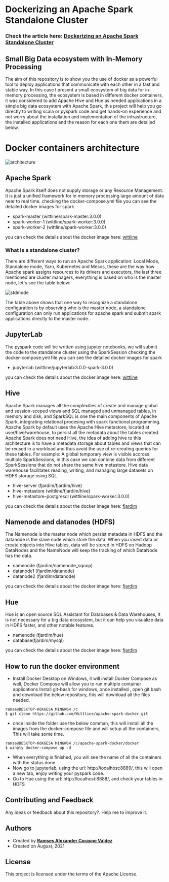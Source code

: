# Dockerizing an Apache Spark Standalone Cluster

### Check the article here:  <a href="https://medium.com/geekculture/dockerizing-an-apache-spark-standalone-cluster-eeb7d3f8efeb">Dockerizing an Apache Spark Standalone Cluster</a>


## Small Big Data ecosystem with In-Memory Processing

The aim of this repository is to show you the use of docker as a powerful tool to deploy applications that communicate with each other in a fast and stable way. In this case I present a small ecosystem of big data for in-memory processing, the ecosystem is based in different docker containers, it was considered to add Apache Hive and Hue as needed applications in a simple big data ecosystem with Apache Spark, this project will help you go directly to writing scala or pyspark code and get hands-on experience and not worry about the installation and implementation of the infrastructure, the installed applications and the reason for each one them are detailed below.


# Docker containers architecture
![architecture](https://user-images.githubusercontent.com/8701464/127952650-c71d6374-3cb0-40fc-8df5-01ffda530081.png)


## Apache Spark 
Apache Spark itself does not supply storage or any Resource Management. It is just a unified framework for in memory processing large amount of data near to real time.
checking the docker-compose.yml file you can see the detailed docker images for spark

- spark-master (wittline/spark-master:3.0.0)
- spark-worker-1 (wittline/spark-worker:3.0.0)
- spark-worker-2 (wittline/spark-worker:3.0.0)
 
you can check the details about the docker image here: <a  href="https://hub.docker.com/u/wittline"> wittline</a>

### What is a standalone cluster?
There are different ways to run an Apache Spark application: Local Mode, Standalone mode, Yarn, Kubernetes and Mesos, these are the way how Apache spark assigns resources to its drivers and executors, the last three mentioned are cluster managers, everything is based on who is the master node, let's see the table below:

![stdmode](https://user-images.githubusercontent.com/8701464/128092104-12c8c50c-992c-45d9-ba5e-27e47ab2af34.png)

The table above shows that one way to recognize a standalone configuration is by observing who is the master node, a standalone configuration can only run applications for apache spark and submit spark applications directly to the master node.

## JupyterLab
The pyspark code will be written using jupyter notebooks, we will submit the code to the standalone cluster using the SparkSession
checking the docker-compose.yml file you can see the detailed docker images for spark

- jupyterlab (wittline/jupyterlab:3.0.0-spark-3.0.0)

you can check the details about the docker image here: <a  href="https://hub.docker.com/u/wittline"> wittline</a>

## Hive
Apache Spark manages all the complexities of create and manage global and session-scoped views and SQL managed and unmanaged tables, in memory and disk, and SparkSQL is one the main components of Apache Spark, integrating relational procesing with spark functional programming. Apache Spark by default uses the Apache Hive metastore, located at user/hive/warehouse, to persist all the metadata about the tables created. Apache Spark does not need Hive, the idea of adding hive to this architecture is to have a metadata storage about tables and views that can be reused in a workload and thus avoid the use of re-creating queries for these tables. For example: A global temporary view is visible accross multiple SparkSessions, in this case we can conbine data from different SparkSessions that do not share the same hive metastore. Hive data warehouse facilitates reading, writing, and managing large datasets on HDFS storage using SQL

- hive-server (fjardim/fjardim/hive)
- hive-metastore (wittline/fjardim/hive)
- hive-metastore-postgresql (wittline/spark-worker:3.0.0)

you can check the details about the docker image here: <a href="https://hub.docker.com/u/fjardim">fjardim</a>


## Namenode and datanodes (HDFS)
The Namenode is the master node which persist metadata in HDFS and the datanode is the slave node which store the data. When you insert data or create objects into Hive tables, data will be stored in HDFS on Hadoop DataNodes and the NameNode will keep the tracking of which DataNode has the data.

- namenode (fjardim/namenode_sqoop)
- datanode1 (fjardim/datanode)
- datanode2 (fjardim/datanode)

you can check the details about the docker image here: <a href="https://hub.docker.com/u/fjardim">fjardim</a>

## Hue

Hue is an open source SQL Assistant for Databases & Data Warehouses, It is not necessary for a big data ecosystem, but it can help you visualize data in HDFS faster, and other notable features.

- namenode (fjardim/hue)
- database(fjardim/mysql)

you can check the details about the docker image here: <a href="https://hub.docker.com/u/fjardim">fjardim</a>

## How to run the docker environment
- Install Docker Desktop on Windows, it will install Docker Compose as well, Docker Compose will allow you to run multiple container applications
Install git-bash for windows, once installed , open git bash and download the below repository, this will download all the files needed.

``` 
ramse@DESKTOP-K6K6E5A MINGW64 /c
$ git clone https://github.com/Wittline/apache-spark-docker.git
```

- once inside the folder use the below comman, this will install all the images from the docker-compose file and will setup all the containers, This will take some time.

```
ramse@DESKTOP-K6K6E5A MINGW64 /c/apache-spark-docker/docker
$ winpty docker-compose up -d
```

- When everything is finished, you will see the name of all the containers with the status done
- Now go to jupyterlab, using the url: http://localhost:8889/, this will open a new tab, enjoy writing your pyspark code.
- Go to Hue using the url: http://localhost:8888/, and check your tables in HDFS

## Contributing and Feedback
Any ideas or feedback about this repository?. Help me to improve it.

## Authors
- Created by <a href="https://www.linkedin.com/in/ramsescoraspe"><strong>Ramses Alexander Coraspe Valdez</strong></a>
- Created on August, 2021

## License
This project is licensed under the terms of the Apache License.

